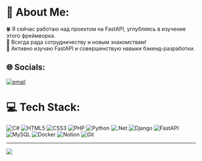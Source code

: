 # 💫 About Me:
🍀 Я сейчас работаю над проектом на FastAPI, углубляясь в изучение этого фреймворка.<br>🌸 Всегда рада сотрудничеству и новым знакомствам!<br>🌱 Активно изучаю FastAPI и совершенствую навыки бэкенд-разработки.


## 🌐 Socials:
[![email](https://img.shields.io/badge/Email-D14836?logo=gmail&logoColor=white)](mailto:Semenova.semyono@yandex.ru) 

# 💻 Tech Stack:
![C#](https://img.shields.io/badge/c%23-%23239120.svg?style=for-the-badge&logo=csharp&logoColor=white) ![HTML5](https://img.shields.io/badge/html5-%23E34F26.svg?style=for-the-badge&logo=html5&logoColor=white) ![CSS3](https://img.shields.io/badge/css3-%231572B6.svg?style=for-the-badge&logo=css3&logoColor=white) ![PHP](https://img.shields.io/badge/php-%23777BB4.svg?style=for-the-badge&logo=php&logoColor=white) ![Python](https://img.shields.io/badge/python-3670A0?style=for-the-badge&logo=python&logoColor=ffdd54) ![.Net](https://img.shields.io/badge/.NET-5C2D91?style=for-the-badge&logo=.net&logoColor=white) ![Django](https://img.shields.io/badge/django-%23092E20.svg?style=for-the-badge&logo=django&logoColor=white) ![FastAPI](https://img.shields.io/badge/FastAPI-005571?style=for-the-badge&logo=fastapi) ![MySQL](https://img.shields.io/badge/mysql-4479A1.svg?style=for-the-badge&logo=mysql&logoColor=white) ![Docker](https://img.shields.io/badge/docker-%230db7ed.svg?style=for-the-badge&logo=docker&logoColor=white) ![Notion](https://img.shields.io/badge/Notion-%23000000.svg?style=for-the-badge&logo=notion&logoColor=white) ![Git](https://img.shields.io/badge/git-%23F05033.svg?style=for-the-badge&logo=git&logoColor=white)


---
[![](https://visitcount.itsvg.in/api?id=SemenovaMar1a&icon=2&color=0)](https://visitcount.itsvg.in)

<!-- Proudly created with GPRM ( https://gprm.itsvg.in ) -->
